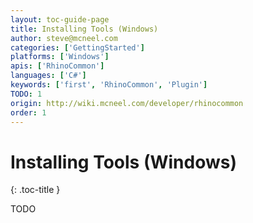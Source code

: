 ```yaml
---
layout: toc-guide-page
title: Installing Tools (Windows)
author: steve@mcneel.com
categories: ['GettingStarted']
platforms: ['Windows']
apis: ['RhinoCommon']
languages: ['C#']
keywords: ['first', 'RhinoCommon', 'Plugin']
TODO: 1
origin: http://wiki.mcneel.com/developer/rhinocommon
order: 1
---
```


# Installing Tools (Windows)
{: .toc-title }

TODO
